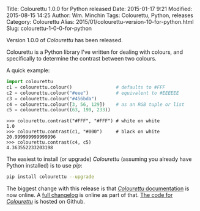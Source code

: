 Title: Colourettu 1.0.0 for Python released
Date: 2015-01-17 9:21
Modified: 2015-08-15 14:25
Author: Wm. Minchin
Tags: Colourettu, Python, releases
Category: Colourettu
Alias: 2015/01/colourettu-version-10-for-python.html
Slug: colourettu-1-0-0-for-python

Version 1.0.0 of *Colourettu* has been released.

Colourettu is a Python library I've written for dealing with colours, and
specifically to determine the contrast between two colours.

<!-- read more -->

A quick example:

```python
import colourettu
c1 = colourettu.colour()                # defaults to #FFF
c2 = colourettu.colour("#eee")          # equivalent to #EEEEEE
c3 = colourettu.colour("#456bda")
c4 = colourettu.colour([3, 56, 129])    # as an RGB tuple or list
c5 = colourettu.colour((63, 199, 233))
```

```python-repl
>>> colourettu.contrast("#FFF", "#FFF") # white on white
1.0
>>> colourettu.contrast(c1, "#000")     # black on white
20.999999999999996
>>> colourettu.contrast(c4, c5)
4.363552233203198
```

The easiest to install (or upgrade) *Colourettu* (assuming you already have
Python installed) is to use *pip*:

```sh
pip install colourettu --upgrade
```

The biggest change with this release is that [*Colourettu*
documentation](http://minchin.ca/colourettu/) is now online. A [full
changelog](http://minchin.ca/colourettu/changelog.html) is online as part of
that. [The code for *Colourettu*](https://github.com/MinchinWeb/colourettu/) is
hosted on Github.

